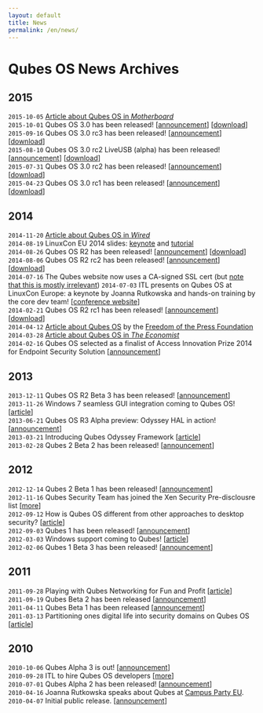 ```yaml
---
layout: default
title: News
permalink: /en/news/
---
```


Qubes OS News Archives
======================

2015
----
`2015-10-05` [Article about Qubes OS in *Motherboard*](http://motherboard.vice.com/read/finally-a-reasonably-secure-operating-system-qubes-r3)  
`2015-10-01` Qubes OS 3.0 has been released!
  [[announcement](http://blog.invisiblethings.org/2015/10/01/qubes-30.html)]
  [[download](https://www.qubes-os.org/downloads/)]  
`2015-09-16` Qubes OS 3.0 rc3 has been released!
  [[announcement](https://groups.google.com/d/msg/qubes-users/v-eTHh3JLo0/AlaBthwhLQAJ)]
  [[download](https://www.qubes-os.org/downloads/)]  
`2015-08-10` Qubes OS 3.0 rc2 LiveUSB (alpha) has been released!
  [[announcement](https://groups.google.com/d/msg/qubes-users/IQdCEpkooto/iyMh3LuzCAAJ)]
  [[download](https://www.qubes-os.org/downloads/)]  
`2015-07-31` Qubes OS 3.0 rc2 has been released!
  [[announcement](https://groups.google.com/d/msg/qubes-users/jw9CdQepMPE/95HQDF6QBwAJ)]
  [[download](https://www.qubes-os.org/downloads/)]  
`2015-04-23` Qubes OS 3.0 rc1 has been released!
  [[announcement](http://blog.invisiblethings.org/2015/04/23/qubes-30rc1-and-roadmap.html)]
  [[download](https://www.qubes-os.org/downloads/)]  

2014
----
`2014-11-20` [Article about Qubes OS in *Wired*](http://www.wired.com/2014/11/protection-from-hackers/)  
`2014-08-19` LinuxCon EU 2014 slides:
  [keynote](http://www.invisiblethingslab.com/resources/2014/LinuxCon_2014_Qubes_Keynote.pdf) and
  [tutorial](http://www.invisiblethingslab.com/resources/2014/LinuxCon_2014_Qubes_Tutorial.pdf)  
`2014-08-26` Qubes OS R2 has been released!
  [[announcement](http://blog.invisiblethings.org/2014/09/26/announcing-qubes-os-release-2.html)]
  [[download](https://www.qubes-os.org/downloads/)]  
`2014-08-06` Qubes OS R2 rc2 has been released!
  [[announcement](http://blog.invisiblethings.org/2014/08/06/qubes-os-r2-rc2-debian-template-ssled.html)]
  [[download](https://www.qubes-os.org/downloads/)]  
`2014-07-16` The Qubes website now uses a CA-signed SSL cert (but [note that this is mostly irrelevant](https://groups.google.com/forum/#!topic/qubes-users/LsDpKnwN6w8))
`2014-07-03` ITL presents on Qubes OS at LinuxCon Europe: a keynote by Joanna Rutkowska and hands-on training by the core dev team!
  [[conference website](http://events.linuxfoundation.org/events/linuxcon-europe)]  
`2014-02-21` Qubes OS R2 rc1 has been released!
  [[announcement](http://blog.invisiblethings.org/2014/04/20/qubes-os-r2-rc1-has-been-released.html)]
  [[download](https://www.qubes-os.org/downloads/)]  
`2014-04-12` [Article about Qubes OS](https://pressfreedomfoundation.org/blog/2014/04/operating-system-can-protect-you-even-if-you-get-hacked)
  by the [Freedom of the Press Foundation](https://pressfreedomfoundation.org/about/board)  
`2014-03-28` [Article about Qubes OS in *The Economist*](http://www.economist.com/blogs/babbage/2014/03/computer-security)  
`2014-02-16` Qubes OS selected as a finalist of Access Innovation Prize 2014 for Endpoint Security Solution
  [[announcement](https://www.accessnow.org/blog/2014/02/13/endpoint-security-prize-finalists-announced?utm_content=buffere803e&utm_medium=social&utm_source=twitter.com&utm_campaign=buffer)]  

2013
----
`2013-12-11` Qubes OS R2 Beta 3 has been released! [[announcement](http://blog.invisiblethings.org/2013/12/10/qubes-r2-beta-3-has-been-released.html)]  
`2013-11-26` Windows 7 seamless GUI integration coming to Qubes OS! [[article](http://blog.invisiblethings.org/2013/11/26/windows-7-seamless-gui-integration.html)]  
`2013-06-21` Qubes OS R3 Alpha preview: Odyssey HAL in action! [[announcement](http://blog.invisiblethings.org/2013/06/21/qubes-os-r3-alpha-preview-odyssey-hal.html)]  
`2013-03-21` Introducing Qubes Odyssey Framework [[article](http://blog.invisiblethings.org/2013/03/21/introducing-qubes-odyssey-framework.html)]  
`2013-02-28` Qubes 2 Beta 2 has been released! [[announcement](http://blog.invisiblethings.org/2013/02/28/qubes-2-beta-2-has-been-released.html)]  

2012
----
`2012-12-14` Qubes 2 Beta 1 has been released! [[announcement](http://blog.invisiblethings.org/2012/12/14/qubes-2-beta-1-with-initial-windows.html)]  
`2012-11-16` Qubes Security Team has joined the Xen Security Pre-disclousre list [[more](http://lists.xen.org/archives/html/xen-devel/2012-11/msg00821.html)]  
`2012-09-12` How is Qubes OS different from other approaches to desktop security? ​[[article](http://blog.invisiblethings.org/2012/09/12/how-is-qubes-os-different-from.html)]  
`2012-09-03` Qubes 1 has been released! [[announcement](http://blog.invisiblethings.org/2012/09/03/introducing-qubes-10.html)]  
`2012-03-03` Windows support coming to Qubes! ​[[article](http://blog.invisiblethings.org/2012/03/03/windows-support-coming-to-qubes.html)]  
`2012-02-06` Qubes 1 Beta 3 has been released! [[announcement](http://blog.invisiblethings.org/2012/02/06/qubes-beta-3.html)]  

2011
----
`2011-09-28` Playing with Qubes Networking for Fun and Profit ​[[article](http://blog.invisiblethings.org/2011/09/28/playing-with-qubes-networking-for-fun.html)]  
`2011-09-19` Qubes Beta 2 has been released [[announcement](http://blog.invisiblethings.org/2011/09/19/qubes-beta-2-released.html)]  
`2011-04-11` Qubes Beta 1 has been released [[announcement](http://blog.invisiblethings.org/2011/04/12/qubes-beta-1-has-been-released.html)]  
`2011-03-13` Partitioning ones digital life into security domains on Qubes OS [[article](http://blog.invisiblethings.org/2011/03/13/partitioning-my-digital-life-into.html)]  

2010
----
`2010-10-06` Qubes Alpha 3 is out! [[announcement](http://blog.invisiblethings.org/2010/10/06/qubes-alpha-3.html)]  
`2010-09-28` ITL to hire Qubes OS developers [[more](http://blog.invisiblethings.org/2010/09/28/itl-is-hiring.html)]  
`2010-07-01` Qubes Alpha 2 has been released! [[announcement](http://blog.invisiblethings.org/2010/07/01/qubes-alpha-2-released.html)]  
`2010-04-16` Joanna Rutkowska speaks about Qubes at [Campus Party EU](http://www.campus-party.eu/).  
`2010-04-07` Initial public release. [[announcement](http://blog.invisiblethings.org/2010/04/07/introducing-qubes-os.html)]  
